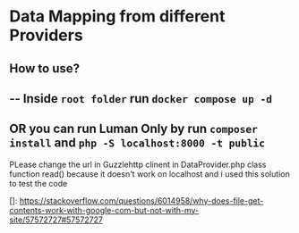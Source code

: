 # Data Mapping from different Providers

## How to use?
--
Inside   `root folder`  run `docker compose up -d`
--
OR you can run Luman Only by run `composer install` and `php -S localhost:8000 -t public`
--
PLease change the url in Guzzlehttp clinent in DataProvider.php class function read() because it doesn't work on localhost
and i used this solution to test the code

[]: https://stackoverflow.com/questions/6014958/why-does-file-get-contents-work-with-google-com-but-not-with-my-site/57572727#57572727

